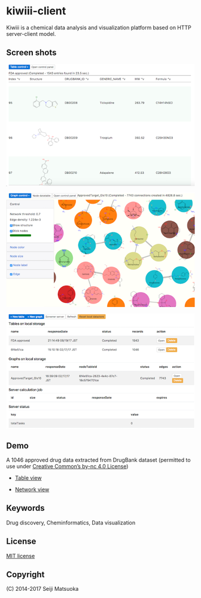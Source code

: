 
kiwiii-client
================

Kiwiii is a chemical data analysis and visualization platform based on HTTP server-client model.


Screen shots
--------------

![Table view](img/table-view.png)

![Network view](img/network-view.png)

![Control panel](img/control-panel.png)


Demo
--------------

A 1046 approved drug data extracted from DrugBank dataset (permitted to use under [Creative Common’s by-nc 4.0 License](https://creativecommons.org/licenses/by-nc/4.0/legalcode))

- [Table view](https://mojaie.github.io/kiwiii-client/datatable.html?location=resources/ApprovedFiltered.json.gz)

- [Network view](https://mojaie.github.io/kiwiii-client/graph.html?location=resources/ApprovedFiltered_GLS10.json.gz)


Keywords
--------------

Drug discovery, Cheminformatics, Data visualization


License
--------------

[MIT license](http://opensource.org/licenses/MIT)



Copyright
--------------

(C) 2014-2017 Seiji Matsuoka
